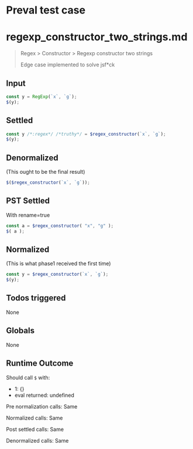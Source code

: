 # Preval test case

# regexp_constructor_two_strings.md

> Regex > Constructor > Regexp constructor two strings
>
> Edge case implemented to solve jsf*ck

## Input

`````js filename=intro
const y = RegExp(`x`, `g`);
$(y);
`````


## Settled


`````js filename=intro
const y /*:regex*/ /*truthy*/ = $regex_constructor(`x`, `g`);
$(y);
`````


## Denormalized
(This ought to be the final result)

`````js filename=intro
$($regex_constructor(`x`, `g`));
`````


## PST Settled
With rename=true

`````js filename=intro
const a = $regex_constructor( "x", "g" );
$( a );
`````


## Normalized
(This is what phase1 received the first time)

`````js filename=intro
const y = $regex_constructor(`x`, `g`);
$(y);
`````


## Todos triggered


None


## Globals


None


## Runtime Outcome


Should call `$` with:
 - 1: {}
 - eval returned: undefined

Pre normalization calls: Same

Normalized calls: Same

Post settled calls: Same

Denormalized calls: Same
